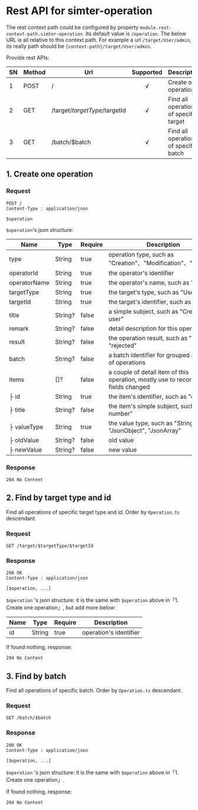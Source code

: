 # Rest API for simter-operation

The rest context path  could be configured by property `module.rest-context-path.simter-operation`.
Its default value is `/operation`. The below URL is all relative to this context path.
For example a url `/target/User/admin`, its really path should be `{context-path}/target/User/admin`.

Provide rest APIs:

| SN | Method | Url                           | Supported | Description
|----|--------|-------------------------------|:---------:|-------------
| 1  | POST   | /                             |     √     | Create one operation
| 2  | GET    | /target/$targetType/$targetId |     √     | Find all operations of specific target
| 3  | GET    | /batch/$batch                 |     √     | Find all operations of specific batch

## 1. Create one operation

### Request

```
POST /
Content-Type : application/json

$operation
```

`$operation`'s json structure:

| Name         | Type    | Require | Description
|--------------|---------|---------|-------------
| type         | String  | true    | operation type, such as "Creation"、"Modification"、"Deletion"
| operatorId   | String  | true    | the operator's identifier
| operatorName | String  | true    | the operator's name, such as "John"
| targetType   | String  | true    | the target's type, such as "User"
| targetId     | String  | true    | the target's identifier, such as "admin"
| title        | String? | false   | a simple subject, such as "Create new user"
| remark       | String? | false   | detail description for this operation
| result       | String? | false   | the operation result, such as "passed", "rejected"
| batch        | String? | false   | a batch identifier for grouped a couple of operations
| items        | []?     | false   | a couple of detail item of this operation, mostly use to record form fields changed
| ├ id         | String  | true    | the item's identifier, such as "code"
| ├ title      | String? | false   | the item's simple subject, such as "bill number"
| ├ valueType  | String  | true    | the value type, such as "String", "JsonObject", "JsonArray"
| ├ oldValue   | String? | false   | old value
| ├ newValue   | String? | false   | new value

### Response

```
204 No Content
```

## 2. Find by target type and id

Find all operations of specific target type and id. Order by `Operation.ts` descendant.

### Request

```
GET /target/$targetType/$targetId
```

### Response

```
200 OK
Content-Type : application/json

[$operation, ...]
```


`$operation` 's json structure: it is the same with `$operation` above in「1. Create one operation」,
but add more below:

| Name             | Type    | Require | Description
|------------------|---------|---------|-------------
| id               | String  | true    | operation's identifier

If found nothing, response:

```
204 No Content
```

## 3. Find by batch

Find all operations of specific batch. Order by `Operation.ts` descendant.

### Request

```
GET /batch/$batch
```

### Response

```
200 OK
Content-Type : application/json

[$operation, ...]
```


`$operation` 's json structure: it is the same with `$operation` above in「1. Create one operation」.

If found nothing, response:

```
204 No Content
```